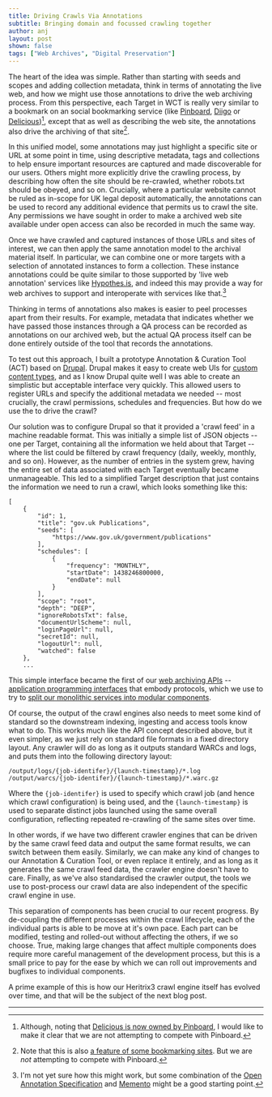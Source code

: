 ```yaml
---
title: Driving Crawls Via Annotations
subtitle: Bringing domain and focussed crawling together
author: anj
layout: post
shown: false
tags: ["Web Archives", "Digital Preservation"]
---
```


The heart of the idea was simple. Rather than starting with seeds and scopes and adding collection metadata, think in terms of annotating the live web, and how we might use those annotations to drive the web archiving process. From this perspective, each Target in WCT is really very similar to a bookmark on an social bookmarking service (like [Pinboard](https://pinboard.in/), [Diigo](https://www.diigo.com/) or [Delicious](https://delicious.com/))[^1], except that as well as describing the web site, the annotations also drive the archiving of that site[^2].

In this unified model, some annotations may just highlight a specific site or URL at some point in time, using descriptive metadata, tags and collections to help ensure important resources are captured and made discoverable for our users. Others might more explicitly drive the crawling process, by describing how often the site should be re-crawled, whether robots.txt should be obeyed, and so on. Crucially, where a particular website cannot be ruled as in-scope for UK legal deposit automatically, the annotations can be used to record any additional evidence that permits us to crawl the site. Any permissions we have sought in order to make a archived web site available under open access can also be recorded in much the same way.

Once we have crawled and captured instances of those URLs and sites of interest, we can then apply the same annotation model to the archival material itself. In particular, we can combine one or more targets with a selection of annotated instances to form a collection. These instance annotations could be quite similar to those supported by 'live web annotation' services like [Hypothes.is](https://hypothes.is/), and indeed this may provide a way for web archives to support and interoperate with services like that.[^3]

Thinking in terms of annotations also makes is easier to peel processes apart from their results. For example, metadata that indicates whether we have passed those instances through a QA process can be recorded as annotations on our archived web, but the actual QA process itself can be done entirely outside of the tool that records the annotations.

To test out this approach, I built a prototype Annotation & Curation Tool (ACT) based on [Drupal](https://www.drupal.org/). Drupal makes it easy to create web UIs for [custom content types](https://www.drupal.org/node/21947), and as I know Drupal quite well I was able to create an simplistic but acceptable interface very quickly.  This allowed users to register URLs and specify the additional metadata we needed -- most crucially, the crawl permissions, schedules and frequencies. But how do we use the to drive the crawl?

Our solution was to configure Drupal so that it provided a 'crawl feed' in a machine readable format. This was initially a simple list of JSON objects -- one per Target, containing all the information we held about that Target -- where the list could be filtered by crawl frequency (daily, weekly, monthly, and so on). However, as the number of entries in the system grew, having the entire set of data associated with each Target eventually became unmanageable. This led to a simplified Target description that just contains the information we need to run a crawl, which looks something like this:

~~~
[
    {
        "id": 1,
        "title": "gov.uk Publications",
        "seeds": [
            "https://www.gov.uk/government/publications"
        ],
        "schedules": [
            {
                "frequency": "MONTHLY",
                "startDate": 1438246800000,
                "endDate": null
            }
        ],
        "scope": "root",
        "depth": "DEEP",
        "ignoreRobotsTxt": false,
        "documentUrlScheme": null,
        "loginPageUrl": null,
        "secretId": null,
        "logoutUrl": null,
        "watched": false
    },
    ...
~~~

This simple interface became the first of our [web archiving APIs](https://kris-sigur.blogspot.co.uk/2015/06/even-though-it-didnt-feature-heavily-on.html) -- [application programming interfaces](https://en.wikipedia.org/wiki/Application_programming_interface) that embody protocols, which we use to try to [split our monolithic services into modular components](https://programmingisterrible.com/post/162346490883/how-do-you-cut-a-monolith-in-half).

Of course, the output of the crawl engines also needs to meet some kind of standard so the downstream indexing, ingesting and access tools know what to do. This works much like the API concept described above, but it even simpler, as we just rely on standard file formats in a fixed directory layout. Any crawler will do as long as it outputs standard WARCs and logs, and puts them into the following directory layout:

    /output/logs/{job-identifer}/{launch-timestamp}/*.log
    /output/warcs/{job-identifer}/{launch-timestamp}/*.warc.gz

Where the `{job-identifer}` is used to specify which crawl job (and hence which crawl configuration) is being used, and the `{launch-timestamp}` is used to separate distinct jobs launched using the same overall configuration, reflecting repeated re-crawling of the same sites over time.

In other words, if we have two different crawler engines that can be driven by the same crawl feed data and output the same format results, we can switch between them easily. Similarly, we can make any kind of changes to our Annotation & Curation Tool, or even replace it entirely, and as long as it generates the same crawl feed data, the crawler engine doesn't have to care. Finally, as we've also standardised the crawler output, the tools we use to post-process our crawl data are also independent of the specific crawl engine in use.

This separation of components has been crucial to our recent progress. By de-coupling the different processes within the crawl lifecycle, each of the individual parts is able to be move at it's own pace. Each part can be modified, testing and rolled-out without affecting the others, if we so choose. True, making large changes that affect multiple components does require more careful management of the development process, but this is a small price to pay for the ease by which we can roll out improvements and bugfixes to individual components.

A prime example of this is how our Heritrix3 crawl engine itself has evolved over time, and that will be the subject of the next blog post.

----

[^1]: Although, noting that [Delicious is now owned by Pinboard](https://blog.pinboard.in/2017/06/pinboard_acquires_delicious/), I would like to make it clear that we are not attempting to compete with Pinboard.
[^2]: Note that this is also [a feature of some bookmarking sites](https://pinboard.in/upgrade/). But we are *not* attempting to compete with Pinboard.
[^3]: I'm not yet sure how this might work, but some combination of the [Open Annotation Specification](http://www.openannotation.org/) and [Memento](http://ti3etravel.mementoweb.org/about/) might be a good starting point.
